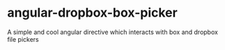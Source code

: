angular-dropbox-box-picker
==========================

A simple and cool angular directive which interacts with box and dropbox file pickers
